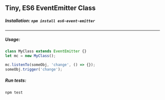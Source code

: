 ## Tiny, ES6 EventEmitter Class


##### Installation: `npm install es6-event-emitter`
-----------

##### Usage:
```javascript
class MyClass extends EventEmitter {}
let mc = new MyClass();

mc.listenTo(someObj, 'change', () => {});
someObj.trigger('change');
```

##### Run tests:
```npm test```
